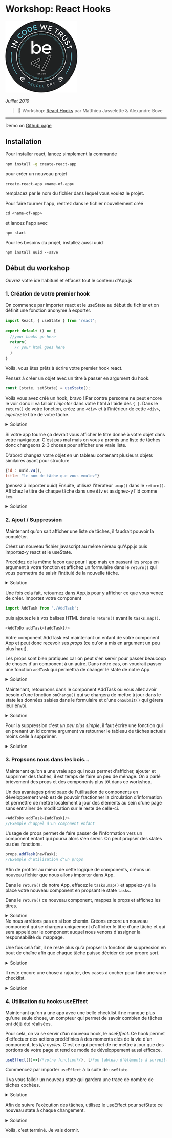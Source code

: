 # Workshop: React Hooks

![Becode logo](https://raw.githubusercontent.com/Raigyo/react-character-manager/master/img/becode-logo.png)



*Juillet 2019*

> 🔨 Workshop: [React Hooks](https://github.com/bovealexandre/React-Hooks-Workshop) par Matthieu Jasselette & Alexandre Bove


* * *

Demo on [Github page](https://raigyo.github.io/React-Hooks-Workshop/)

## Installation

Pour installer react, lancez simplement la commande
```bash
npm install -g create-react-app
```

pour créer un nouveau projet
```
create-react-app <name-of-app>
```

remplacez <name-of-app> par le nom du fichier dans lequel vous voulez le projet.

Pour faire tourner l'app, rentrez dans le fichier nouvellement créé
```
cd <name-of-app>
```
et lancez l'app avec
```
npm start
```

Pour les besoins du projet, installez aussi uuid
```
npm install uuid --save
```

## Début du workshop
Ouvrez votre ide habituel et effacez tout le contenu d'App.js

### 1. Création de votre premier hook
On commence par importer react et le useState au début du fichier et on définit une fonction anonyme à exporter.
```javascript
import React, { useState } from 'react';

export default () => {
  //your hooks go here
  return(
    // your html goes here
  )
}
```

Voilà, vous êtes prêts à écrire votre premier hook react.

Pensez à créer un objet avec un titre à passer en argument du hook.
```javascript
const [state, setState] = useState();
```
Voilà vous avez créé un hook, bravo ! Par contre personne ne peut encore le voir donc il va falloir *l'injecter* dans votre html à l'aide des `{ }`.
Dans le `return()` de votre fonction, créez une `<div>` et à l'intérieur de cette `<div>`, *injectez* le titre de votre tâche.

<details>
<summary>Solution</summary>

```javascript
import React, { useState } from 'react';

export default () => {
  const firstTask = {
    title: "Ecrire son premier hooks"
  }
  const [tasks, setTasks] = useState(firstTask);

  return(
    <div>
      {task.title}
    </div>
  )
}
```
</details>

Si votre app tourne ça devrait vous afficher le titre donné à votre objet dans votre navigateur. C'est pas mal mais on vous a promis une liste de tâches donc changeons 2-3 choses pour afficher une vraie liste.

D'abord changez votre objet en un tableau contenant plusieurs objets similaires ayant pour structure
```javascript
{id : uuid.v4(),
title: "le nom de tâche que vous voulez"}
```
(pensez à importer uuid)
Ensuite, utilisez l'itérateur `.map()` dans le `return()`. Affichez le titre de chaque tâche dans une `div` et assignez-y l'id comme `key`.
<details>
<summary>Solution</summary>

```javascript
import React, { useState } from 'react';
import uuid from 'uuid';

export default () => {
  const firstTask = [{
    id: uuid.v4(),
    title: "Ecrire son premier hooks"
  },
  {
    id: uuid.v4(),
    title: "Ajouter une tâche"    
  }];
  const [tasks, setTasks] = useState(firstTask);

  return(
    <>
      { tasks.map(task => (
        <div key={task.id}>
          {task.title}
        </div>
        )
      )}
    </>
  )
}
```
</details>

### 2. Ajout / Suppression
Maintenant qu'on sait afficher une liste de tâches, il faudrait pouvoir la complèter.

Créez un nouveau fichier javascript au même niveau qu'App.js puis importez-y react et le useState.

Procédez de la même façon que pour l'app mais en passant les `props` en argument à votre fonction et affichez un formulaire dans le `return()` qui vous permettra de saisir l'intitulé de la nouvelle tâche.

<details>
<summary>Solution</summary>

```javascript
import React, { useState } from 'react';

export default (props) => {

  const [newTask, setNewTask] = useState('');

    return(
    <>
      <form onSubmit={onSubmit}>
        <input type="text" value={newTask} onChange={onChange}></input>
        <input type="submit" value="Add task"></input>
      </form>
    </>
  )
}
```
</details>

Une fois cela fait, retournez dans App.js pour y afficher ce que vous venez de créer. Importez votre component

```javascript
import AddTask from './AddTask';
```
puis ajoutez le à vos balises HTML dans le `return()` avant le `tasks.map()`.
```javascript
<AddToDo addTask={addTask}/>
```

Votre component AddTask est maintenant un enfant de votre component App et peut donc recevoir ses *props* (ce qu'on a mis en argument un peu plus haut).

Les props sont bien pratiques car on peut s'en servir pour passer beaucoup de choses d'un component à un autre. Dans notre cas, on voudrait passer une fonction `addTask` qui permettra de changer le state de notre App.

<details>
<summary>Solution</summary>

```javascript
const addTask = (newTask) => {
  const item = {
    id: uuid.v4(),
    title: newTask
  }
  setTasks([...tasks, item])
}
```
</details>

Maintenant, retournons dans le component AddTask où vous allez avoir besoin d'une fonction `onChange()` qui se chargera de mettre à jour dans le state les données saisies dans le formulaire et d'une `onSubmit()` qui gèrera leur envoi.

<details>
<summary>Solution </summary>

```javascript
//AddTask.js
import React, { useState } from 'react';

export default (props) => {

  const [newTask, setNewTask] = useState('');

  const onChange = (e) => {
    setNewTask(e.target.value)
  }

  const onSubmit = (e) => {
    e.preventDefault();
    props.addTask(newTask);
    setNewTask('');
  }

  return(
    <>
      <form onSubmit={onSubmit}>
        <input type="text" value={newTask} onChange={onChange}></input>
        <input type="submit" value="Add task"></input>
      </form>
    </>
  )
}

//App.js
import React, { useState } from 'react';
import uuid from 'uuid';

import AddToDo from './AddToDo.js';

export default () => {
  const firstTask = [{
    id: uuid.v4(),
    title: "Ecrire son premier hooks"
  },
  {
    id: uuid.v4(),
    title: "Ajouter une tâche"
  }];
  const [tasks, setTasks] = useState(firstTask);

  const addTask = (newTask) => {
    const item = {
      id: uuid.v4(),
      title: newTask
    }
    setTasks([...tasks, item])
  }

  return(
    <>
      <AddToDo addTask={addTask}/>
      { tasks.map(task => (
        <div key={task.id}>
          {task.title}
        </div>
        )
      )}
    </>
  )
}
```
</details>

Pour la suppression c'est *un peu plus simple*, il faut écrire une fonction qui en prenant un id comme argument va retourner le tableau de tâches actuels moins celle à supprimer.
<details>
<summary>Solution</summary>

```javascript
import React, { useState } from 'react';
import uuid from 'uuid';

import AddToDo from './AddToDo.js';

export default () => {
  const firstTask = [{
    id: uuid.v4(),
    title: "Ecrire son premier hooks"
  },
  {
    id: uuid.v4(),
    title: "Ajouter une tâche"
  }];
  const [tasks, setTasks] = useState(firstTask);

  const addTask = (newTask) => {
    const item = {
      id: uuid.v4(),
      title: newTask
    }
    setTasks([...tasks, item])
  }

  const delTask = (id) => {
    setTasks([...tasks.filter(task => task.id !== id)])
  }

  return(
    <>
      <AddToDo addTask={addTask}/>
      { tasks.map(task => (
        <div key={task.id}>
          {task.title}          
          <button onClick={()=>delTask(task.id)}>X</button>
        </div>
        )
      )}
    </>
  )
}
```
</details>

### 3. Propsons nous dans les bois...
Maintenant qu'on a une vraie app qui nous permet d'afficher, ajouter et supprimer des tâches, il est temps de faire un peu de ménage. On a parlé brièvement des props et des components plus tôt dans ce workshop.

Un des avantages principaux de l'utilisation de components en développement web est de pouvoir fractionner la circulation d'information et permettre de mettre localement à jour des éléments au sein d'une page sans entraîner de modification sur le reste de celle-ci.
```javascript
<AddToDo addTask={addTask}/>
//Exemple d'appel d'un component enfant
```
L'usage de props permet de faire passer de l'information vers un component enfant qui pourra alors s'en servir. On peut propser des states ou des fonctions.
```javascript
props.addTask(newTask);
//Exemple d'utilisation d'un props
```
Afin de profiter au mieux de cette logique de components, créons un nouveau fichier que nous allons importer dans App.

Dans le `return()` de notre App, effacez le `tasks.map()` et appelez-y à la place votre nouveau component en propsant le state `tasks`.

Dans le `return()` ce nouveau component, mappez le props et affichez les titres.
<details>
<summary>Solution</summary>

```javascript
//App.js
import React, { useState } from 'react';
import uuid from 'uuid';

import AddToDo from './AddToDo.js';
import TaskMap from './TaskMap.js';

export default () => {
  const firstTask = [{
    id: uuid.v4(),
    title: "Ecrire son premier hooks"
  },
  {
    id: uuid.v4(),
    title: "Ajouter une tâche"
  }];
  const [tasks, setTasks] = useState(firstTask);

  const addTask = (newTask) => {
    const item = {
      id: uuid.v4(),
      title: newTask
    }
    setTasks([...tasks, item])
  }

  const delTask = (id) => {
    setTasks([...tasks.filter(task => task.id !== id)])
  }

  return(
    <>
      <AddToDo addTask={addTask}/>
      <TaskMap tasks={tasks}/>
    </>
  )
}

//TaskMap.js
import React from 'react';

export default (props) => {
  return(
    <>
      {props.tasks.map(task => (
        task.title
      ))}
    </>
  )
}

```
</details>
Ne nous arrêtons pas en si bon chemin. Créons encore un nouveau component qui se chargera uniquement d'afficher le titre d'une tâche et qui sera appelé par le component auquel nous venons d'assigner la responsabilité du mappage.

Une fois celà fait, il ne reste plus qu'à propser la fonction de suppression en bout de chaîne afin que chaque tâche puisse décider de son propre sort.
<details>
<summary>Solution</summary>

```javascript
//App.js
import React, { useState } from 'react';
import uuid from 'uuid';

import AddToDo from './AddToDo.js';
import TaskMap from './TaskMap.js';

export default () => {
  const firstTask = [{
    id: uuid.v4(),
    title: "Ecrire son premier hooks"
  },
  {
    id: uuid.v4(),
    title: "Ajouter une tâche"
  }];
  const [tasks, setTasks] = useState(firstTask);

  const addTask = (newTask) => {
    const item = {
      id: uuid.v4(),
      title: newTask
    }
    setTasks([...tasks, item])
  }

  const delTask = (id) => {
    setTasks([...tasks.filter(task => task.id !== id)])
  }

  return(
    <>
      <AddToDo addTask={addTask}/>
      <TaskMap tasks={tasks} onClick={delTask}/>
    </>
  )
}

//TaskMap.js
import React from 'react';

import TaskItem from './TaskItem.js';

export default (props) => {
  return(
    <>
      {props.tasks.map(task => (
        <TaskItem task={task} key={task.id} onClick={props.onClick}/>
      ))}
    </>
  )
}

//TaskItem
import React from 'react';

export default (props) => {
  return(
    <>
      <h2>{props.task.title}</h2>
      <button onClick={()=>props.onClick(props.task.id)}>x</button>
    </>
  )
}
```
</details>

Il reste encore une chose à rajouter, des cases à cocher pour faire une vraie checklist.
<details>
<summary>Solution</summary>
Je vous laisse chercher la solution, il est tard et j'ai sommeil ;)

Pensez juste à ajouter un boolean à vos objets et propsez une fonction qui gèrera la transition des inputs.
</details>

### 4. Utilisation du hooks useEffect
Maintenant qu'on a une app avec une belle checklist il ne manque plus qu'une seule chose, un compteur qui permet de savoir combien de tâches ont déjà été réalisées.

Pour celà, on va se servir d'un nouveau hook, le *useEffect*. Ce hook permet d'effectuer des actions prédéfinies à des moments clés de la vie d'un component, les *life cycles*. C'est ce qui permet de ne mettre à jour que des portions de votre page et rend ce mode de développement aussi efficace.
```javascript
useEffect(()=>{/*votre fonction*/}, [/*un tableau d'éléments à surveiller*/])
```
Commencez par importer `useEffect` à la suite de `useState`.

Il va vous falloir un nouveau state qui gardera une trace de nombre de tâches cochées.
<details>
<summary>Solution</summary>

```javascript
const [tasksRemaining, setTasksRemaining] = useState(0)
```
</details>

Afin de suivre l'exécution des tâches, utilisez le useEffect pour setState ce nouveau state à chaque changement.

<details>
<summary>Solution</summary>

```javascript
import React, { useState, useEffect } from 'react';
import uuid from 'uuid';

import AddToDo from './AddToDo.js';
import TaskMap from './TaskMap.js';

export default () => {
  const firstTask = [{
    id: uuid.v4(),
    title: "Ecrire son premier hooks"
  },
  {
    id: uuid.v4(),
    title: "Ajouter une tâche",
    isCompleted : false
  },
  {
    id: uuid.v4(),
    title: "Supprimer une tâche",
    isCompleted : false
  },
  {
    id: uuid.v4(),
    title: "Valider une tâche",
    isCompleted : false
  }];
  const [tasks, setTasks] = useState(firstTask);
  const [tasksRemaining, setTasksRemaining] = useState(0)

  const addTask = (newTask) => {
    const item = {
      id: uuid.v4(),
      title: newTask
    }
    setTasks([...tasks, item])
  }

  const delTask = (id) => {
    setTasks([...tasks.filter(task => task.id !== id)])
  }

  const toggleCompletion = (id) => {
    setTasks(tasks.map(task =>{
      if(task.id === id){
        task.isCompleted = !task.isCompleted
      }
      return task
    }));
  }

  useEffect(() => { setTasksRemaining(tasks.filter(task => task.isCompleted).length) }, [tasks]);

  return(
    <>
      <AddToDo addTask={addTask}/>
      <h2>{tasksRemaining} / {tasks.length}</h2>
      <TaskMap tasks={tasks} onClick={delTask} toggleCompletion={toggleCompletion}/>
    </>
  )
}
```
</details>

Voilà, c'est terminé. Je vais dormir.
